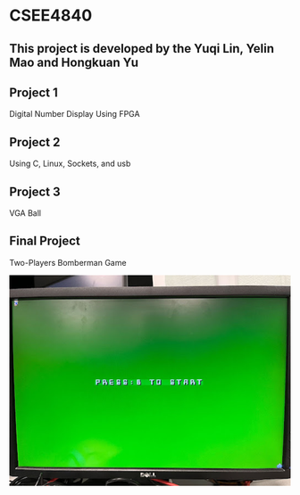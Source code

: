 # CSEE4840

## This project is developed by the Yuqi Lin, Yelin Mao and Hongkuan Yu

## Project 1
Digital Number Display
Using FPGA

## Project 2
Using C, Linux, Sockets, and usb

## Project 3
VGA Ball

## Final Project
Two-Players Bomberman Game

![Start Screen](images/startscreen.jpg)

